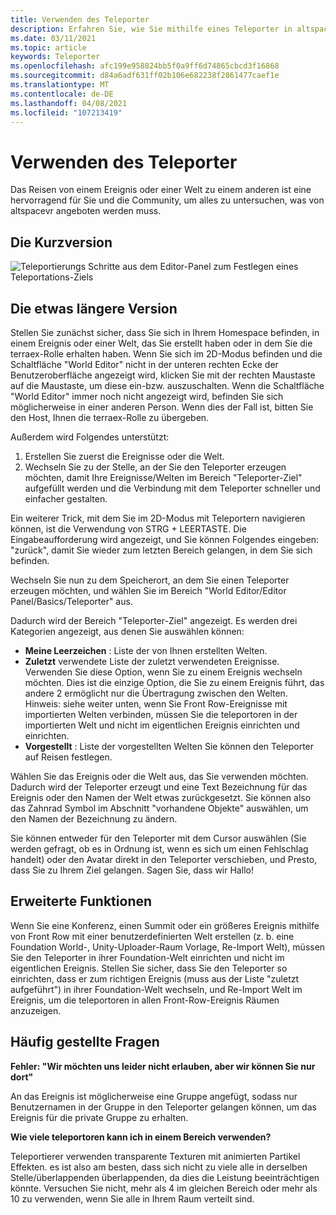 ```yaml
---
title: Verwenden des Teleporter
description: Erfahren Sie, wie Sie mithilfe eines Teleporter in altspacevr von einem Ereignis oder einer Welt zu einem anderen Reisen können.
ms.date: 03/11/2021
ms.topic: article
keywords: Teleporter
ms.openlocfilehash: afc199e958824bb5f0a9ff6d74865cbcd3f16868
ms.sourcegitcommit: d84a6adf631ff02b106e682238f2861477caef1e
ms.translationtype: MT
ms.contentlocale: de-DE
ms.lasthandoff: 04/08/2021
ms.locfileid: "107213419"
---
```

# <a name="using-the-teleporter"></a>Verwenden des Teleporter

Das Reisen von einem Ereignis oder einer Welt zu einem anderen ist eine hervorragend für Sie und die Community, um alles zu untersuchen, was von altspacevr angeboten werden muss.

## <a name="the-short-version"></a>Die Kurzversion

![Teleportierungs Schritte aus dem Editor-Panel zum Festlegen eines Teleportations-Ziels](images/teleporter.png)

## <a name="the-slightly-longer-version"></a>Die etwas längere Version

Stellen Sie zunächst sicher, dass Sie sich in Ihrem Homespace befinden, in einem Ereignis oder einer Welt, das Sie erstellt haben oder in dem Sie die terraex-Rolle erhalten haben. Wenn Sie sich im 2D-Modus befinden und die Schaltfläche "World Editor" nicht in der unteren rechten Ecke der Benutzeroberfläche angezeigt wird, klicken Sie mit der rechten Maustaste auf die Maustaste, um diese ein-bzw. auszuschalten. Wenn die Schaltfläche "World Editor" immer noch nicht angezeigt wird, befinden Sie sich möglicherweise in einer anderen Person. Wenn dies der Fall ist, bitten Sie den Host, Ihnen die terraex-Rolle zu übergeben.

Außerdem wird Folgendes unterstützt: 
1. Erstellen Sie zuerst die Ereignisse oder die Welt.
2. Wechseln Sie zu der Stelle, an der Sie den Teleporter erzeugen möchten, damit Ihre Ereignisse/Welten im Bereich "Teleporter-Ziel" aufgefüllt werden und die Verbindung mit dem Teleporter schneller und einfacher gestalten.

Ein weiterer Trick, mit dem Sie im 2D-Modus mit Teleportern navigieren können, ist die Verwendung von STRG + LEERTASTE. Die Eingabeaufforderung wird angezeigt, und Sie können Folgendes eingeben: "zurück", damit Sie wieder zum letzten Bereich gelangen, in dem Sie sich befinden. 

Wechseln Sie nun zu dem Speicherort, an dem Sie einen Teleporter erzeugen möchten, und wählen Sie im Bereich "World Editor/Editor Panel/Basics/Teleporter" aus.

Dadurch wird der Bereich "Teleporter-Ziel" angezeigt. Es werden drei Kategorien angezeigt, aus denen Sie auswählen können:

* **Meine Leerzeichen** : Liste der von Ihnen erstellten Welten.
* **Zuletzt** verwendete Liste der zuletzt verwendeten Ereignisse. Verwenden Sie diese Option, wenn Sie zu einem Ereignis wechseln möchten. Dies ist die einzige Option, die Sie zu einem Ereignis führt, das andere 2 ermöglicht nur die Übertragung zwischen den Welten. Hinweis: siehe weiter unten, wenn Sie Front Row-Ereignisse mit importierten Welten verbinden, müssen Sie die teleportoren in der importierten Welt und nicht im eigentlichen Ereignis einrichten und einrichten.
* **Vorgestellt** : Liste der vorgestellten Welten Sie können den Teleporter auf Reisen festlegen.

Wählen Sie das Ereignis oder die Welt aus, das Sie verwenden möchten. Dadurch wird der Teleporter erzeugt und eine Text Bezeichnung für das Ereignis oder den Namen der Welt etwas zurückgesetzt. Sie können also das Zahnrad Symbol im Abschnitt "vorhandene Objekte" auswählen, um den Namen der Bezeichnung zu ändern.

Sie können entweder für den Teleporter mit dem Cursor auswählen (Sie werden gefragt, ob es in Ordnung ist, wenn es sich um einen Fehlschlag handelt) oder den Avatar direkt in den Teleporter verschieben, und Presto, dass Sie zu Ihrem Ziel gelangen. Sagen Sie, dass wir Hallo!

## <a name="advanced-features"></a>Erweiterte Funktionen

Wenn Sie eine Konferenz, einen Summit oder ein größeres Ereignis mithilfe von Front Row mit einer benutzerdefinierten Welt erstellen (z. b. eine Foundation World-, Unity-Uploader-Raum Vorlage, Re-Import Welt), müssen Sie den Teleporter in ihrer Foundation-Welt einrichten und nicht im eigentlichen Ereignis. Stellen Sie sicher, dass Sie den Teleporter so einrichten, dass er zum richtigen Ereignis (muss aus der Liste "zuletzt aufgeführt") in ihrer Foundation-Welt wechseln, und Re-Import Welt im Ereignis, um die teleportoren in allen Front-Row-Ereignis Räumen anzuzeigen.

## <a name="faqs"></a>Häufig gestellte Fragen

**Fehler: "Wir möchten uns leider nicht erlauben, aber wir können Sie nur dort"**

An das Ereignis ist möglicherweise eine Gruppe angefügt, sodass nur Benutzernamen in der Gruppe in den Teleporter gelangen können, um das Ereignis für die private Gruppe zu erhalten.

**Wie viele teleportoren kann ich in einem Bereich verwenden?**

Teleportierer verwenden transparente Texturen mit animierten Partikel Effekten. es ist also am besten, dass sich nicht zu viele alle in derselben Stelle/überlappenden überlappenden, da dies die Leistung beeinträchtigen könnte. Versuchen Sie nicht, mehr als 4 im gleichen Bereich oder mehr als 10 zu verwenden, wenn Sie alle in Ihrem Raum verteilt sind.